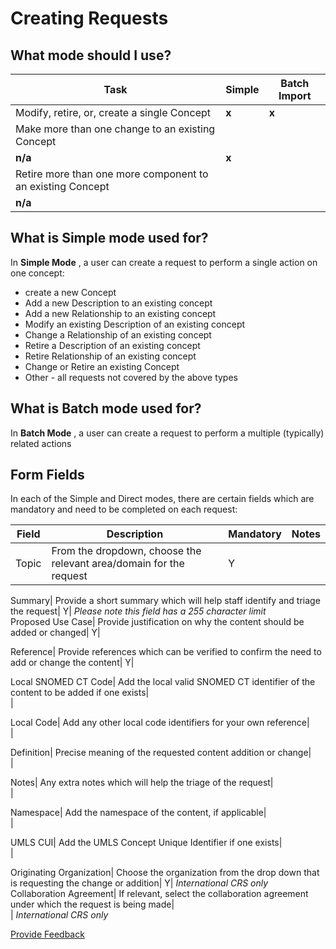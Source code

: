 # Creating Requests

## What mode should I use?

| Task                                                       | Simple | Batch Import |
| ---------------------------------------------------------- | ------ | ------------ |
| Modify, retire, or, create a single Concept                | **x**  | **x**        |
| Make more than one change to an existing Concept           |        |              |
| **n/a**                                                    | **x**  |              |
| Retire more than one more component to an existing Concept |        |              |
| **n/a**                                                    |        |              |

## What is Simple mode used for?

In **Simple Mode** , a user can create a request to perform a single action on one concept:

* create a new Concept
* Add a new Description to an existing concept
* Add a new Relationship to an existing concept
* Modify an existing Description of an existing concept
* Change a Relationship of an existing concept
* Retire a Description of an existing concept
* Retire Relationship of an existing concept
* Change or Retire an existing Concept
* Other - all requests not covered by the above types

## What is Batch mode used for?

In **Batch Mode** , a user can create a request to perform a multiple (typically) related actions

## Form Fields

In each of the Simple and Direct modes, there are certain fields which are mandatory and need to be completed on each request:

| Field | Description                                                        | Mandatory | Notes |
| ----- | ------------------------------------------------------------------ | --------- | ----- |
| Topic | From the dropdown, choose the relevant area/domain for the request | Y         |       |

Summary| Provide a short summary which will help staff identify and triage the request| Y| _Please note this field has a 255 character limit_\
Proposed Use Case| Provide justification on why the content should be added or changed| Y|

Reference| Provide references which can be verified to confirm the need to add or change the content| Y|

Local SNOMED CT Code| Add the local valid SNOMED CT identifier of the content to be added if one exists|\
|

Local Code| Add any other local code identifiers for your own reference|\
|

Definition| Precise meaning of the requested content addition or change|\
|

Notes| Any extra notes which will help the triage of the request|\
|

Namespace| Add the namespace of the content, if applicable|\
|

UMLS CUI| Add the UMLS Concept Unique Identifier if one exists|\
|

Originating Organization| Choose the organization from the drop down that is requesting the change or addition| Y| _International CRS only_\
Collaboration Agreement| If relevant, select the collaboration agreement under which the request is being made|\
\| _International CRS only_






<a href="https://docs.google.com/forms/d/e/1FAIpQLScTmbZIf0UEQwYDkY27EEWBkaiYkHSbR0_9DmFrMLXoQLyL7Q/viewform?usp=pp_url&entry.1767247133=Content+Request+Guide&entry.670899847=Creating%20Requests" class="button primary">Provide Feedback</a>
